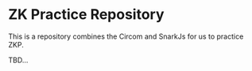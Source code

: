 # ZK Practice Repository

This is a repository combines the Circom and SnarkJs for us to practice ZKP.

TBD...
